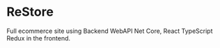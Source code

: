 # ReStore
Full ecommerce site using Backend WebAPI Net Core, React TypeScript Redux in the frontend.
